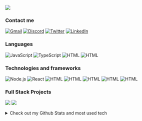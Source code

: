 [![](https://raw.githubusercontent.com/samihaTasnim/samihaTasnim/master/Profile-header.gif)](https://samiha-tasnim.vercel.app/)

### Contact me
[![Gmail](https://img.shields.io/badge/-Gmail-000?logo=gmail)](
mailto:samxtasnim@gmail.com)
[![Discord](https://img.shields.io/badge/-Discord-000?logo=discord)](https://discords.com/bio/p/samthedev)
[![Twitter](https://img.shields.io/badge/-Twitter-000?logo=twitter)](https://twitter.com/SamihaTasnimm)
[![LinkedIn](https://img.shields.io/badge/LinkedIn-000?logo=linkedin)](https://www.linkedin.com/in/samiha-tasnim/)

### Languages
![JavaScript](https://img.shields.io/badge/-JavaScript-000?&logo=JavaScript)
![TypeScript](https://img.shields.io/badge/-TypeScript-000?&logo=TypeScript)
![HTML](https://img.shields.io/badge/-HTML-000?logo=HTML5)
![HTML](https://img.shields.io/badge/-CSS3-000?logo=CSS3)

### Technologies and frameworks
![Node.js](https://img.shields.io/badge/-Node.js-000?&logo=node.js)
![React](https://img.shields.io/badge/-React-000?&logo=React)
![HTML](https://img.shields.io/badge/-Tailwind-000?logo=Tailwindcss)
![HTML](https://img.shields.io/badge/-Expressjs-000?logo=Express)
![HTML](https://img.shields.io/badge/-MongoDB-000?logo=MongoDB)
![HTML](https://img.shields.io/badge/-Bootstrap-000?logo=Bootstrap)
![HTML](https://img.shields.io/badge/-Redux-000?logo=Redux)

### Full Stack Projects
[![](https://img.shields.io/badge/-🦠%20PhotoScape-000)](https://github.com/samihaTasnim/photoScape)
[![](https://img.shields.io/badge/-🛒%20Ema%20John-000)](https://github.com/samihaTasnim/ema-john)

<details>
  <summary>Check out my Github Stats and most used tech</summary>
  <br></br>
<a href="https://samiha-tasnim.vercel.app/"><img height="137px" src="https://github-readme-stats.vercel.app/api?username=samihaTasnim&hide_border=true&show_icons=true&include_all_commits=true&count_private=true&line_height=21&theme=github_dark" /><img height="100px" src="https://github-readme-stats.vercel.app/api/top-langs/?username=samihatasnim&hide=html&hide_title=true&hide_border=true&layout=compact&theme=github_dark"/></a>

</details>
